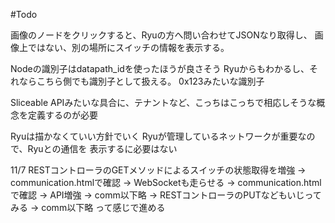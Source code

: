 #Todo

画像のノードをクリックすると、Ryuの方へ問い合わせてJSONなり取得し、
画像上ではない、別の場所にスイッチの情報を表示する。

Nodeの識別子はdatapath_idを使ったほうが良さそう
Ryuからもわかるし、それならこちら側でも識別子として扱える。
0x123みたいな識別子

Sliceable APIみたいな具合に、テナントなど、こっちはこっちで相応しそうな概念を定義するのが必要

Ryuは描かなくていい方針でいく
Ryuが管理しているネットワークが重要なので、Ryuとの通信を
表示するに必要はない

11/7
RESTコントローラのGETメソッドによるスイッチの状態取得を増強
->
communication.htmlで確認
->
WebSocketも走らせる
->
communication.htmlで確認
->
API増強
->
comm以下略
->
RESTコントローラのPUTなどもいじってみる
->
comm以下略
って感じで進める


